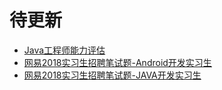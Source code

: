 # 待更新

- [Java工程师能力评估](https://github.com/gdut-yy/GitReadingNotes/blob/master/offer/2018Spring/Java工程师能力评估/Java工程师能力评估.md)
- [网易2018实习生招聘笔试题-Android开发实习生](https://github.com/gdut-yy/GitReadingNotes/blob/master/offer/2018Spring/网易2018实习生招聘笔试题-Android开发实习生/网易2018实习生招聘笔试题-Android开发实习生.md)
- [网易2018实习生招聘笔试题-JAVA开发实习生](https://github.com/gdut-yy/GitReadingNotes/blob/master/offer/2018Spring/网易2018实习生招聘笔试题-JAVA开发实习生/网易2018实习生招聘笔试题-JAVA开发实习生.md)